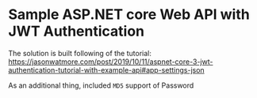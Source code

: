 # Sample ASP.NET core Web API with JWT Authentication
The solution is built following of the tutorial: https://jasonwatmore.com/post/2019/10/11/aspnet-core-3-jwt-authentication-tutorial-with-example-api#app-settings-json

As an additional thing, included `MD5` support of Password

